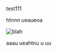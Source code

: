 test111

htnnn
ueaueoa

![blah](https://www.w3.org/Icons/valid-css-blue.gif "foo")

aaau
ueahtnu
u
uu
